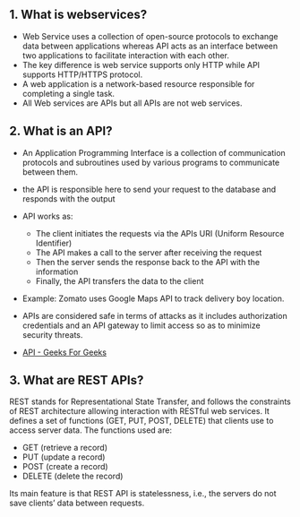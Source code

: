 
## 1. What is webservices?

- Web Service uses a collection of open-source protocols to exchange data between applications whereas API acts as an interface between two 
applications to facilitate interaction with each other.
- The key difference is web service supports only HTTP while API supports HTTP/HTTPS protocol.
- A web application is a network-based resource responsible for completing a single task.
- All Web services are APIs but all APIs are not web services.

## 2. What is an API?
- An Application Programming Interface is a collection of communication protocols and subroutines used by various programs to communicate between them. 
- the API is responsible here to send your request to the database and responds with the output
- API works as:
  - The client initiates the requests via the APIs URI (Uniform Resource Identifier)
  - The API makes a call to the server after receiving the request
  - Then the server sends the response back to the API with the information
  - Finally, the API transfers the data to the client
- Example: Zomato uses Google Maps API to track delivery boy location.
- APIs are considered safe in terms of attacks as it includes authorization credentials and an API gateway to limit access so as to minimize security threats.

- [API - Geeks For Geeks](https://www.geeksforgeeks.org/what-is-an-api/)

## 3. What are REST APIs?

REST stands for Representational State Transfer, and follows the constraints of REST architecture allowing interaction with RESTful web 
services. It defines a set of functions (GET, PUT, POST, DELETE) that clients use to access server data. The functions used are:

- GET (retrieve a record)
- PUT (update a record)
- POST (create a record)
- DELETE (delete the record)

Its main feature is that REST API is statelessness, i.e., the servers do not save clients’ data between requests. 
